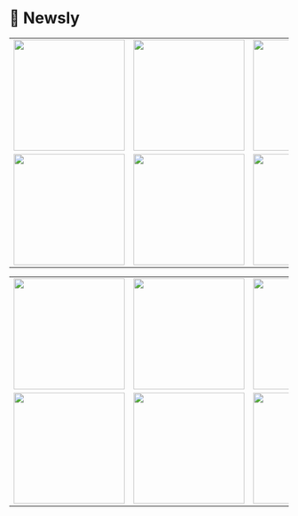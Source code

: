# 📰 Newsly
 <!-- <p align="center">
<img src="https://github.com/user-attachments/assets/a1930706-502e-4708-8c84-14f622f6cb88" width="80" height="80" />
</p> -->

<table>
  <tr>
    <td><img src="https://github.com/user-attachments/assets/f7235572-9097-4d5e-9b84-67a28dbf68b6" width="200"></td>
    <td><img src="https://github.com/user-attachments/assets/3df5bee7-1403-46de-be5a-53843c4f8db2" width="200"></td>
    <td><img src="https://github.com/user-attachments/assets/604d55c1-ff0a-4844-bc96-5d195a67e7a6" width="200"></td>
    <td><img src="https://github.com/user-attachments/assets/51ec1952-c2b2-465e-9bcc-576f113a124d" width="200"></td>
  </tr>
  <tr>
    <td><img src="https://github.com/user-attachments/assets/bdc6f2e5-169e-44a2-b89b-613df3367630" width="200"></td>
    <td><img src="https://github.com/user-attachments/assets/59a870a4-6b40-4627-ae7b-88703f545344" width="200"></td>
    <td><img src="https://github.com/user-attachments/assets/8d97923e-94e3-4609-9ba3-567ddd9bca93" width="200"></td>
    <td><img src="https://github.com/user-attachments/assets/9ad09d08-9d6a-4205-b257-03b502bbe0f4" width="200"></td>
  </tr>
</table>

<table>
  <tr>
    <td><img src="https://github.com/user-attachments/assets/5f1b36c2-d84d-4f3a-947d-d35073ab7fde" width="200"></td>
    <td><img src="https://github.com/user-attachments/assets/f1e8c8ef-3b3f-4187-8c49-2f50d7dc9908" width="200"></td>
    <td><img src="https://github.com/user-attachments/assets/9209f3b6-d125-4701-87ac-e81937edf357" width="200"></td>
    <td><img src="https://github.com/user-attachments/assets/81b1b7e0-c030-4041-abc7-781299494b5f" width="200"></td>
  </tr>
  <tr>
    <td><img src="https://github.com/user-attachments/assets/2f596b2b-6461-46f1-abe8-ef1535b3403d" width="200"></td>
    <td><img src="https://github.com/user-attachments/assets/7ddb23f4-dba1-4374-a65b-37581f5cdf0a" width="200"></td>
    <td><img src="https://github.com/user-attachments/assets/caac25f7-31ab-4862-bd16-0128e0798622" width="200"></td>
    <td><img src="https://github.com/user-attachments/assets/05931596-720a-43f7-ad9a-bf03b8d37f53" width="200"></td>
  </tr>
</table>
